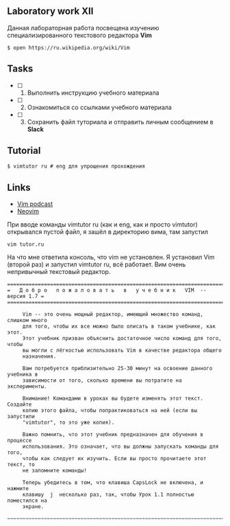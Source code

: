 ## Laboratory work XII

Данная лабораторная работа посвещена изучению специализированного текстового редактора **Vim**

```ShellSession
$ open https://ru.wikipedia.org/wiki/Vim
```

## Tasks

- [ ] 1. Выполнить инструкцию учебного материала
- [ ] 2. Ознакомиться со ссылками учебного материала
- [ ] 3. Сохранить файл туториала и отправить личным сообщением в **Slack**

## Tutorial

```ShellSession
$ vimtutor ru # eng для упрощения прохождения
```
## Links

- [Vim podcast](http://vimcasts.org/)
- [Neovim](https://neovim.io/doc/user/)



При вводе команды vimtutor ru (как и eng, как и просто vimtutor) открывался пустой файл, я зашёл в директорию вима, там запустил
```
vim tutor.ru
```


На что мне ответила консоль, что vim не установлен. Я установил Vim (второй раз) и запустил vimtutor ru, всё работает.
Вим очень непривычный текстовый редактор.
```
===============================================================================
=   Д о б р о   п о ж а л о в а т ь   в   у ч е б н и к   VIM  --  версия 1.7 =
===============================================================================

     Vim -- это очень мощный редактор, имеющий множество команд, слишком много
     для того, чтобы их все можно было описать в таком учебнике, как этот.
     Этот учебник призван объяснить достаточное число команд для того, чтобы
     вы могли с лёгкостью использовать Vim в качестве редактора общего
     назначения.

     Вам потребуется приблизительно 25-30 минут на освоение данного учебника в
     зависимости от того, сколько времени вы потратите на эксперименты.

     Внимание! Командами в уроках вы будете изменять этот текст. Создайте
     копию этого файла, чтобы попрактиковаться на ней (если вы запустили
     "vimtutor", то это уже копия).

     Важно помнить, что этот учебник предназначен для обучения в процессе
     использования. Это означает, что вы должны запускать команды для того,
     чтобы как следует их изучить. Если вы просто прочитаете этот текст, то
     не запомните команды!

     Теперь убедитесь в том, что клавиша CapsLock не включена, и нажмите
     клавишу  j  несколько раз, так, чтобы Урок 1.1 полностью поместился на
     экране.

~~~~~~~~~~~~~~~~~~~~~~~~~~~~~~~~~~~~~~~~~~~~~~~~~~~~~~~~~~~~~~~~~~~~~~~~~~~~~~
